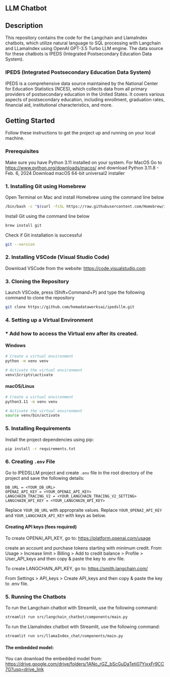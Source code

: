## LLM Chatbot

## Description

This repository contains the code for the Langchain and LlamaIndex chatbots, which utilize natural language to SQL processing with Langchain and LLamaIndex using OpenAI GPT-3.5 Turbo LLM engine. The data source for these chatbots is IPEDS (Integrated Postsecondary Education Data System).

### IPEDS (Integrated Postsecondary Education Data System)

IPEDS is a comprehensive data source maintained by the National Center for Education Statistics (NCES), which collects data from all primary providers of postsecondary education in the United States. It covers various aspects of postsecondary education, including enrollment, graduation rates, financial aid, institutional characteristics, and more.

## Getting Started

Follow these instructions to get the project up and running on your local machine. 

### Prerequisites


Make sure you have Python 3.11 installed on your system. For MacOS Go to https://www.python.org/downloads/macos/ and download Python 3.11.8 - Feb. 6, 2024 Download macOS 64-bit universal2 installer


### 1. Installing Git using Homebrew

Open Terminal on Mac and install Homebrew using the command line below

```bash
/bin/bash -c "$(curl -fsSL https://raw.githubusercontent.com/Homebrew/install/HEAD/install.sh)"
```
Install Git using the command line below 

```bash
brew install git
```

Check if Git installation is successful

```bash
git --version
```

### 2. Installing VSCode (Visual Studio Code)
Download VSCode from the website: https://code.visualstudio.com 

### 3. Cloning the Repository

Launch VSCode, press (Shift+Command+P) and type the following command
to clone the repository 


```bash
git clone https://github.com/hemadataworksai/ipedsllm.git
```

### 4. Setting up a Virtual Environment

### * Add how to access the Virtual env after its created.

#### Windows

```bash
# Create a virtual environment
python -m venv venv

# Activate the virtual environment
venv\Scripts\activate
```

#### macOS/Linux

```bash
# Create a virtual environment
python3.11 -m venv venv

# Activate the virtual environment
source venv/bin/activate
```

### 5. Installing Requirements

Install the project dependencies using pip:

```bash
pip install -r requirements.txt
```

### 6. Creating `.env` File

Go to IPEDSLLM project and create `.env` file in the root directory of the project and save the following details:

```
DB_URL = <YOUR_DB_URL>
OPENAI_API_KEY = <YOUR_OPENAI_API_KEY>
LANGCHAIN_TRACING_V2 = <YOUR_LANGCHAIN_TRACING_V2_SETTING>
LANGCHAIN_API_KEY = <YOUR_LANGCHAIN_API_KEY>
```

Replace `YOUR_DB_URL` with appropraite values. 
Replace `YOUR_OPENAI_API_KEY` and `YOUR_LANGCHAIN_API_KEY` with keys as below.

#### Creating API keys (fees required)

To create OPENAI_API_KEY, go to: https://platform.openai.com/usage

create an account and purchase tokens starting with minimum credit. 
From Usage > Increase limit > Billing > Add to credit balance > Profile > User_API_keys 
and then copy & paste the key to .env file.

To create LANGCHAIN_API_KEY, go to: https://smith.langchain.com/

From Settings > API_keys > Create API_keys and then copy & paste the key
to .env file. 


### 5. Running the Chatbots

To run the Langchain chatbot with Streamlit, use the following command:

```bash
streamlit run src/langchain_chatbot/components/main.py
```

To run the LlamaIndex chatbot with Streamlit, use the following command:

```bash
streamlit run src/llamaIndex_chat/components/main.py
```
#### The embedded model: 

You can download the embedded model from: https://drive.google.com/drive/folders/1ANo_rGZ_bScGuDaTetj07YjxxFr9CC7G?usp=drive_link
